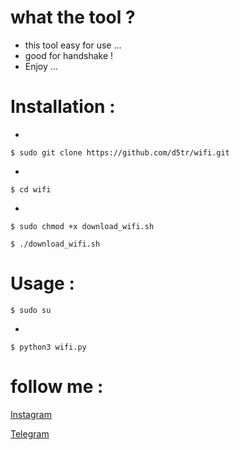 # what the tool ?

* this tool easy for use ...
* good for handshake !
* Enjoy ...


# Installation :
*
```
$ sudo git clone https://github.com/d5tr/wifi.git
```
*
```
$ cd wifi
```
* 
```
$ sudo chmod +x download_wifi.sh

$ ./download_wifi.sh
```
# Usage :

```
$ sudo su
```
*
```
$ python3 wifi.py
```

# follow me :


[Instagram](https://instagram.com/d_5tr)



[Telegram](https://t.me/d5tr_Cyber)
